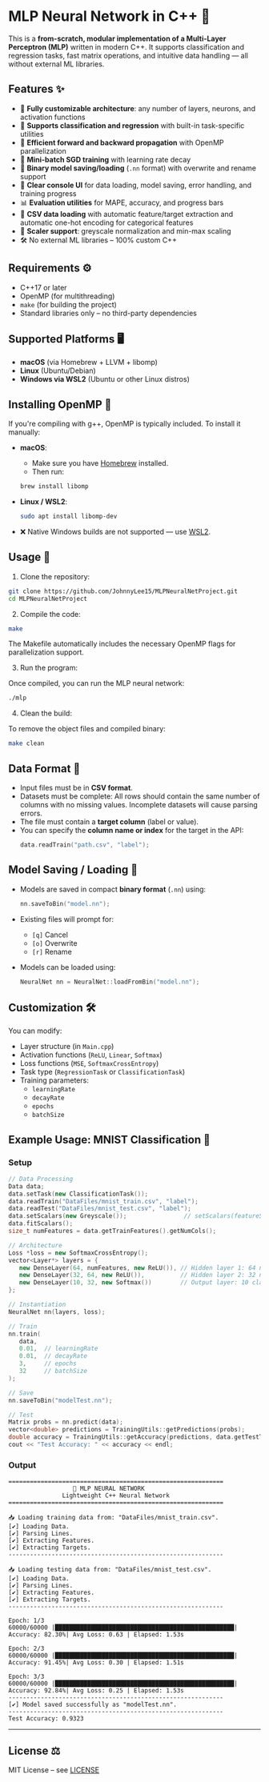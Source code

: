 # MLP Neural Network in C++ 🤖

This is a **from-scratch, modular implementation of a Multi-Layer Perceptron (MLP)** written in modern C++. It supports classification and regression tasks, fast matrix operations, and intuitive data handling — all without external ML libraries.

## Features ✨

- 🔧 **Fully customizable architecture**: any number of layers, neurons, and activation functions
- 🧠 **Supports classification and regression** with built-in task-specific utilities
- 🏃 **Efficient forward and backward propagation** with OpenMP parallelization
- 📆 **Mini-batch SGD training** with learning rate decay
- 📂 **Binary model saving/loading** (`.nn` format) with overwrite and rename support
- 🧪 **Clear console UI** for data loading, model saving, error handling, and training progress
- 📊 **Evaluation utilities** for MAPE, accuracy, and progress bars
- 📁 **CSV data loading** with automatic feature/target extraction and automatic one-hot encoding for categorical features
- 🌈 **Scaler support**: greyscale normalization and min-max scaling
- 🛠️ No external ML libraries – 100% custom C++

## Requirements ⚙️

- C++17 or later
- OpenMP (for multithreading)
- `make` (for building the project)
- Standard libraries only – no third-party dependencies

## Supported Platforms 🖥️

- **macOS** (via Homebrew + LLVM + libomp)
- **Linux** (Ubuntu/Debian)
- **Windows via WSL2** (Ubuntu or other Linux distros)

## Installing OpenMP 🧩

If you're compiling with g++, OpenMP is typically included. To install it manually:

- **macOS**:

  - Make sure you have [Homebrew](https://brew.sh/) installed.
  - Then run:
  ```bash
  brew install libomp
  ```

- **Linux / WSL2**:

  ```bash
  sudo apt install libomp-dev
  ```

- ❌ Native Windows builds are not supported — use [WSL2](https://learn.microsoft.com/en-us/windows/wsl/).

## Usage 🚀

1. Clone the repository:

  ```bash
  git clone https://github.com/JohnnyLee15/MLPNeuralNetProject.git
  cd MLPNeuralNetProject
  ```

2. Compile the code:

  ```bash
  make
  ```

  The Makefile automatically includes the necessary OpenMP flags for parallelization support.

3. Run the program:

  Once compiled, you can run the MLP neural network:

  ```bash
  ./mlp
  ```

4. Clean the build:

  To remove the object files and compiled binary:

  ```bash
  make clean
  ```

## Data Format 📂

- Input files must be in **CSV format**.
- Datasets must be complete: All rows should contain the same number of columns with no missing values. Incomplete datasets will cause parsing errors.
- The file must contain a **target column** (label or value).
- You can specify the **column name or index** for the target in the API:
  ```cpp
  data.readTrain("path.csv", "label");
  ```

## Model Saving / Loading 📂

- Models are saved in compact **binary format** (`.nn`) using:

  ```cpp
  nn.saveToBin("model.nn");
  ```

- Existing files will prompt for:

  - `[q]` Cancel
  - `[o]` Overwrite
  - `[r]` Rename

- Models can be loaded using:

  ```cpp
  NeuralNet nn = NeuralNet::loadFromBin("model.nn");
  ```

## Customization 🛠️

You can modify:

- Layer structure (in `Main.cpp`)
- Activation functions (`ReLU`, `Linear`, `Softmax`)
- Loss functions (`MSE`, `SoftmaxCrossEntropy`)
- Task type (`RegressionTask` or `ClassificationTask`)
- Training parameters:
  - `learningRate`
  - `decayRate`
  - `epochs`
  - `batchSize`

## Example Usage: MNIST Classification 🎯

### Setup

```cpp
// Data Processing
Data data;
data.setTask(new ClassificationTask());
data.readTrain("DataFiles/mnist_train.csv", "label");
data.readTest("DataFiles/mnist_test.csv", "label");
data.setScalars(new Greyscale());                // setScalars(featureScalar, targetScalar); only featureScalar used for classification           
data.fitScalars();
size_t numFeatures = data.getTrainFeatures().getNumCols();

// Architecture
Loss *loss = new SoftmaxCrossEntropy();
vector<Layer*> layers = {
   new DenseLayer(64, numFeatures, new ReLU()), // Hidden layer 1: 64 neurons
   new DenseLayer(32, 64, new ReLU()),          // Hidden layer 2: 32 neurons
   new DenseLayer(10, 32, new Softmax())        // Output layer: 10 classes
};

// Instantiation
NeuralNet nn(layers, loss);

// Train
nn.train(
   data,
   0.01,  // learningRate
   0.01,  // decayRate
   3,     // epochs
   32     // batchSize
);

// Save
nn.saveToBin("modelTest.nn");

// Test
Matrix probs = nn.predict(data);
vector<double> predictions = TrainingUtils::getPredictions(probs);
double accuracy = TrainingUtils::getAccuracy(predictions, data.getTestTargets());
cout << "Test Accuracy: " << accuracy << endl;
```

### Output

```
============================================================
                  🧠 MLP NEURAL NETWORK
               Lightweight C++ Neural Network
============================================================

📥 Loading training data from: "DataFiles/mnist_train.csv".
[✔] Loading Data.
[✔] Parsing Lines.
[✔] Extracting Features.
[✔] Extracting Targets.
------------------------------------------------------------

📥 Loading testing data from: "DataFiles/mnist_test.csv".
[✔] Loading Data.
[✔] Parsing Lines.
[✔] Extracting Features.
[✔] Extracting Targets.
------------------------------------------------------------

Epoch: 1/3
60000/60000 |██████████████████████████████████████████████████| Accuracy: 82.30%| Avg Loss: 0.63 | Elapsed: 1.53s

Epoch: 2/3
60000/60000 |██████████████████████████████████████████████████| Accuracy: 91.45%| Avg Loss: 0.30 | Elapsed: 1.51s

Epoch: 3/3
60000/60000 |██████████████████████████████████████████████████| Accuracy: 92.84%| Avg Loss: 0.25 | Elapsed: 1.53s
------------------------------------------------------------
[✔] Model saved successfully as "modelTest.nn".
------------------------------------------------------------
Test Accuracy: 0.9323
```
---

## License ⚖️

MIT License – see [LICENSE](https://opensource.org/licenses/MIT)

